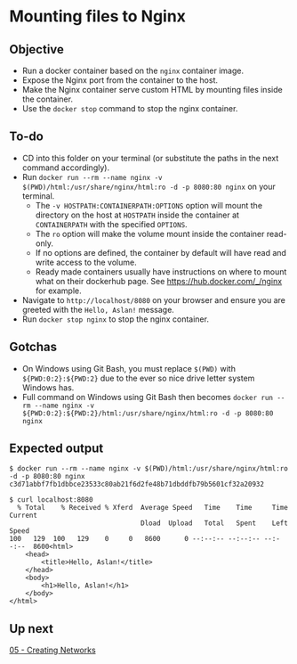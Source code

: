 # Mounting files to Nginx

## Objective

* Run a docker container based on the `nginx` container image.
* Expose the Nginx port from the container to the host.
* Make the Nginx container serve custom HTML by mounting files inside the container.
* Use the `docker stop` command to stop the nginx container.

## To-do

* CD into this folder on your terminal (or substitute the paths in the next command accordingly).
* Run `docker run --rm --name nginx -v $(PWD)/html:/usr/share/nginx/html:ro -d -p 8080:80 nginx` on your terminal.
    * The `-v HOSTPATH:CONTAINERPATH:OPTIONS` option will mount the directory on the host at `HOSTPATH` inside the container at `CONTAINERPATH` with the specified `OPTIONS`.
    * The `ro` option will make the volume mount inside the container read-only.
    * If no options are defined, the container by default will have read and write access to the volume.
    * Ready made containers usually have instructions on where to mount what on their dockerhub page. See https://hub.docker.com/_/nginx for example.
* Navigate to `http://localhost/8080` on your browser and ensure you are greeted with the `Hello, Aslan!` message.
* Run `docker stop nginx` to stop the nginx container.

## Gotchas

* On Windows using Git Bash, you must replace `$(PWD)` with `${PWD:0:2}:${PWD:2}` due to the ever so nice drive letter system Windows has.
* Full command on Windows using Git Bash then becomes `docker run --rm --name nginx -v ${PWD:0:2}:${PWD:2}/html:/usr/share/nginx/html:ro -d -p 8080:80 nginx`

## Expected output

```
$ docker run --rm --name nginx -v $(PWD)/html:/usr/share/nginx/html:ro -d -p 8080:80 nginx
c3d71abbf7fb1dbbce23533c80ab21f6d2fe48b71dbddfb79b5601cf32a20932
```

```
$ curl localhost:8080
  % Total    % Received % Xferd  Average Speed   Time    Time     Time  Current
                                 Dload  Upload   Total   Spent    Left  Speed
100   129  100   129    0     0   8600      0 --:--:-- --:--:-- --:--:--  8600<html>
    <head>
        <title>Hello, Aslan!</title>
    </head>
    <body>
        <h1>Hello, Aslan!</h1>
    </body>
</html>
```

## Up next

[05 - Creating Networks](../05-CreatingNetworks/05-CreatingNetworks.md)
